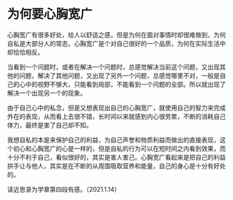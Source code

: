 # 为何要心胸宽广

心胸宽广有很多好处，给人以舒适之感，但是为何在面对事情时却很难做到，为何自私是大部分人的常态，心胸宽广是个对自己很好的一个品质，为何在实际生活中却恰恰相反。

当看到一个问题时，或者在解决一个问题时，总感觉解决当前这个问题，又出现其他的问题，解决了其他问题，又出现了另外一个问题，总感觉哪里不对，一般是自己的心中的视野不够大，只能看到局部，不能看到一个问题的全部。所以就出现了解决一个出现另一个的现象。

由于自己心中的私念，但是又想表现出自己的心胸宽广，就使用自己的智力来完成外在的表现，从而看上去很不错，长时间以来就感到内心很劳累，不断的消耗自己体力，最终是害了自己却不知。

我想自私的本是来保护自己的利益，为自己声誉和物质利益而做出的直接表现，这个初心和心胸宽广的心是一样的，但是自私的行为可以在短时间之内看到效果，而十分不利于自己，看似很好的，其实是害人害己。心胸宽广看起来是把自己的利益拱手让与他人，其实是在不断的从周围吸取营养和能量，自己的身心是十分有好处的。

读近思录为学章第四段有感。（2021.1.14）


